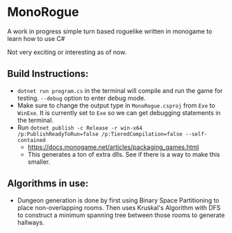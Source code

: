 # MonoRogue
A work in progress simple turn based roguelike written in monogame to learn how to use C#

Not very exciting or interesting as of now.

## Build Instructions:
 - `dotnet run program.cs` in the terminal will compile and run the game for testing. `--debug` option to enter debug mode.
 - Make sure to change the output type in `MonoRogue.csproj` from `Exe` to `WinExe`. It is currently set to `Exe` so we can get debugging statements in the terminal.
 - Run `dotnet publish -c Release -r win-x64 /p:PublishReadyToRun=false /p:TieredCompilation=false --self-contained`
    - https://docs.monogame.net/articles/packaging_games.html
    - This generates a ton of extra dlls. See if there is a way to make this smaller.

## Algorithms in use:
 - Dungeon generation is done by first using Binary Space Partitioning to place non-overlapping rooms. Then uses Kruskal's Algorithm with DFS to construct a minimum spanning tree between those rooms to generate hallways.
